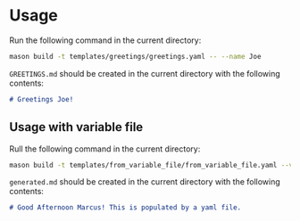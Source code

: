 # Usage

Run the following command in the current directory:

```sh
mason build -t templates/greetings/greetings.yaml -- --name Joe
```

`GREETINGS.md` should be created in the current directory with the following contents:

```md
# Greetings Joe!
```

## Usage with variable file

Rull the following command in the current directory:

```sh
mason build -t templates/from_variable_file/from_variable_file.yaml --vars-file templates/from_variable_file/variables.yaml
```

`generated.md` should be created in the current directory with the following contents:

```md
# Good Afternoon Marcus! This is populated by a yaml file.
```
